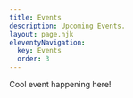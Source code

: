 ```yaml
---
title: Events
description: Upcoming Events.
layout: page.njk
eleventyNavigation:
  key: Events
  order: 3
---
```


Cool event happening here!
